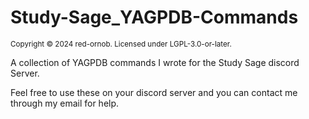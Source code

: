 # Study-Sage_YAGPDB-Commands
<sub> Copyright &copy; 2024 red-ornob. Licensed under LGPL-3.0-or-later. </sub>


A collection of YAGPDB commands I wrote for the Study Sage discord Server.


Feel free to use these on your discord server and you can contact me through my email for help.